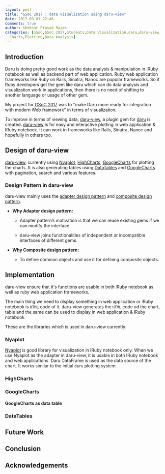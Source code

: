 ```yaml
---
layout: post
title: "GSoC 2017 : data visualization using daru-view"
date: 2017-09-01 22:46
comments: true
author: Shekhar Prasad Rajak
categories: [GSoC,GSoC 2017,Students,Data Visualization,daru,daru-view,
  Charts,Plotting,Data Analysis]
---
```



## Introduction

Daru is doing pretty good work as the data analysis & manipulation in IRuby notebook as well as backend part of web application. Ruby web application frameworks like Ruby on Rails, Sinatra, Nanoc are popular frameworks. So if Ruby developers get the gem like daru which can do data analysis
and visualization work in applications, then there is no need of shifting to another language or usage of other gem.

My project for <abbr title="Google Summer of Code 2017"> GSoC 2017</abbr> was to "make Daru more ready for integration with modern Web framework" in terms of visualization.

To improve in terms of viewing data,
[daru-view](https://github.com/Shekharrajak/daru-view), a plugin gem for
[daru](https://github.com/SciRuby/daru) is created. [daru-view](https://github.com/Shekharrajak/daru-view) is for easy and interactive plotting in web application & IRuby notebook. It can work in frameworks like Rails, Sinatra, Nanoc and hopefully in others too.


## Design of daru-view

[daru-view](https://github.com/Shekharrajak/daru-view), currently using
[Nyaplot](https://github.com/SciRuby/nyaplot), [HighCharts](https://www.highcharts.com/), [GoogleCharts](https://developers.google.com/chart/interactive/docs/gallery) for plotting the charts. It is also
generating tables using [DataTables](https://datatables.net/) and [GoogleCharts](https://developers.google.com/chart/interactive/docs/gallery) with pagination, search and various features.


### Design Pattern in daru-view

daru-view mainly uses the [adapter design pattern](https://en.wikipedia.org/wiki/Adapter_pattern) and [composite design pattern](https://en.wikipedia.org/wiki/Composite_pattern).

* **Why Adapter design pattern:**

  * Adapter pattern’s motivation is that we can reuse existing gems if we can modify the interface.

  * daru-view joins functionalities of independent or incompatible interfaces of different gems.

* **Why Composite design pattern:**

  * To define common objects and use it for defining composite objects.


## Implementation

daru-view ensure that it's functions are usable in both IRuby notebook as well
as ruby web application frameworks.

The main thing we need to display something in web application or IRuby
notebook is `HTML` code of it. daru-view generates the `HTML` code od the
chart, table and the same can be used to display in web application & IRuby
notebook.

These are the libraries which is used in daru-view currently:

### Nyaplot

[Nyaplot](https://github.com/SciRuby/nyaplot) is good library for
visualization in IRuby notebook only. When we use Nyaplot as the adapter in
daru-view, it is usable in both IRuby notebook and web applications. Daru
DataFrame is used as the data source of the chart. It works similar to the
initial `daru` plotting system.


### HighCharts




### GoogleCharts




#### GoogleCharts as data table



### DataTables



## Future Work



## Conclusion



## Acknowledgements
